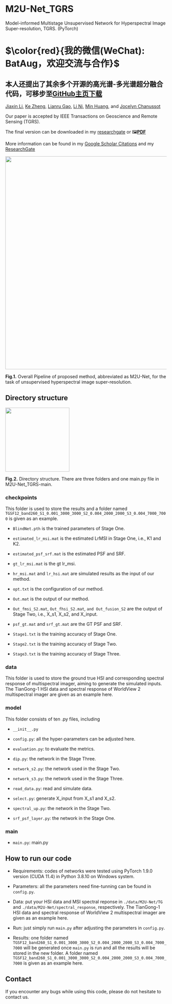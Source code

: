 # M2U-Net_TGRS
Model-informed Multistage Unsupervised Network for Hyperspectral Image Super-resolution, TGRS. (PyTorch)

# $\color{red}{我的微信(WeChat): BatAug，欢迎交流与合作}$

## 本人还提出了其余多个开源的高光谱-多光谱超分融合代码，可移步至[GitHub主页下载](https://github.com/JiaxinLiCAS) 

[Jiaxin Li](https://www.researchgate.net/profile/Li-Jiaxin-20), [Ke Zheng](https://www.researchgate.net/profile/Ke-Zheng-9), [Lianru Gao](https://scholar.google.com/citations?hl=en&user=f6OnhtcAAAAJ), [Li Ni](https://orcid.org/0000-0002-9236-026X), [Min Huang](https://people.ucas.ac.cn/~huangmin), and [Jocelyn Chanussot](https://scholar.google.com/citations?user=6owK2OQAAAAJ&hl=zh-CN&oi=ao)

Our paper is accepted by IEEE Transactions on Geoscience and Remote Sensing (TGRS). 

The final version can be downloaded in my [researchgate](https://www.researchgate.net/publication/379925172_Model-informed_Multistage_Unsupervised_Network_for_Hyperspectral_Image_Super-resolution) or 🖼️[**PDF**](./Imgs/M2U-Net.pdf)

More information can be found in my [Google Scholar Citations](https://scholar.google.com/citations?user=aSPDpmgAAAAJ&hl=zh-CN) and my [ResearchGate](https://www.researchgate.net/profile/Jiaxin-Li-lijiaxin?ev=hdr_xprf)

<img src="./Imgs/fig1.png" width="666px"/>

**Fig.1.** Overall Pipeline of proposed method, abbreviated as M2U-Net, for the task of unsupervised hyperspectral image super-resolution.

## Directory structure
<img src="./Imgs/fig2.png" width="200px"/>

**Fig.2.** Directory structure. There are three folders and one main.py file in M2U-Net_TGRS-main.

### checkpoints
This folder is used to store the results and a folder named `TGSF12_band260_S1_0.001_3000_3000_S2_0.004_2000_2000_S3_0.004_7000_7000` is given as an example.

- `BlindNet.pth` is the trained parameters of Stage One.

- `estimated_lr_msi.mat` is the estimated LrMSI in Stage One, i.e., K1 and K2.

- `estimated_psf_srf.mat` is the estimated PSF and SRF.

- `gt_lr_msi.mat` is the gt lr_msi.

- `hr_msi.mat` and `lr_hsi.mat`  are simulated results as the input of our method.

- `opt.txt` is the configuration of our method.

- `Out.mat` is the output of our method.

- `Out_fmsi_S2.mat`, `Out_fhsi_S2.mat`,  `and Out_fusion_S2` are the output of Stage Two, i.e., X_s1, X_s2, and X_input.

- `psf_gt.mat` and  `srf_gt.mat` are the GT PSF and SRF.

- `Stage1.txt` is the training accuracy of Stage One.

- `Stage2.txt` is the training accuracy of Stage Two.
  
- `Stage3.txt` is the training accuracy of Stage Three.
  
### data
This folder is used to store the ground true HSI and corresponding spectral response of multispectral imager, aiming to generate the simulated inputs. The TianGong-1 HSI data and spectral response of WorldView 2 multispectral imager are given as an example here.

### model
This folder consists of ten .py files, including 
- `__init__.py`

- `config.py`: all the hyper-parameters can be adjusted here.

- `evaluation.py`: to evaluate the metrics.

- `dip.py`: the network in the Stage Three.

- `network_s2.py`: the network used in the Stage Two. 

- `network_s3.py`: the network used in the Stage Three. 

- `read_data.py`: read and simulate data.

- `select.py`: generate X_input from X_s1 and X_s2.

- `spectral_up.py`: the network in the Stage Two.

- `srf_psf_layer.py`: the network in the Stage One.

### main
- `main.py`: main.py

## How to run our code
- Requirements: codes of networks were tested using PyTorch 1.9.0 version (CUDA 11.4) in Python 3.8.10 on Windows system.

- Parameters: all the parameters need fine-tunning can be found in `config.py`.

- Data: put your HSI data and MSI spectral reponse in `./data/M2U-Net/TG` and `./data/M2U-Net/spectral_response`, respectively. The TianGong-1 HSI data and spectral response of WorldView 2 multispectral imager are given as an example here.

- Run: just simply run `main.py` after adjusting the parameters in `config.py`.

- Results: one folder named `TGSF12_band260_S1_0.001_3000_3000_S2_0.004_2000_2000_S3_0.004_7000_7000` will be generated once `main.py` is run and all the results will be stored in the new folder. A folder named `TGSF12_band260_S1_0.001_3000_3000_S2_0.004_2000_2000_S3_0.004_7000_7000` is given as an example here.


## Contact

If you encounter any bugs while using this code, please do not hesitate to contact us.

